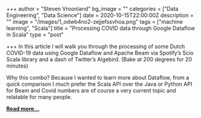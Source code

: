 +++
author = "Steven Vroonland"
bg_image = ""
categories = ["Data Engineering", "Data Science"]
date = 2020-10-15T22:00:00Z
description = ""
image = "/images/1_odwb4no2-zejjefssvhoa.png"
tags = ["machine learning", "Scala"]
title = "Processing COVID data through Google Dataflow in Scala"
type = "post"

+++
In this article I will walk you through the processing of some Dutch COVID-19 data using Google Dataflow and Apache Beam via Spotify’s Scio Scala library and a dash of Twitter’s Algebird. (Bake at 200 degrees for 20 minutes)

Why this combo? Because I wanted to learn more about Dataflow, from a quick comparison I much prefer the Scala API over the Java or Python API for Beam and Covid numbers are of course a very current topic and relatable for many people.

[**Read more...**](https://medium.com/@svroonland/processing-covid-data-through-google-dataflow-in-scala-196ccbc3615d)